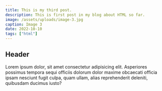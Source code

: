 ```yaml
---
title: This is my third post.
description: This is first post in my blog about HTML so far.
image: /assets/uploads/image-3.jpg
caption: Image 3
date: 2022-10-10
tags: ["html"]
---
```


## Header

Lorem ipsum dolor, sit amet consectetur adipisicing elit. Asperiores possimus tempora sequi officiis dolorum dolor maxime obcaecati officia ipsam nesciunt fugit culpa, quam ullam, alias reprehenderit deleniti, quibusdam ducimus iusto?
